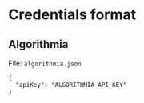 # Credentials format

## Algorithmia

File: `algorithmia.json`

```
{
  "apiKey": "ALGORITHMIA API KEY"
}
```